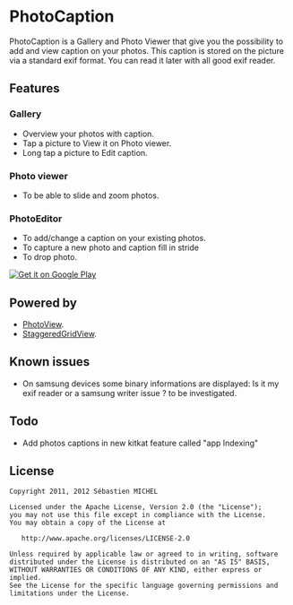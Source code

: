 # PhotoCaption

PhotoCaption is a Gallery and Photo Viewer that give you the possibility to add and view caption on your photos.
This caption is stored on the picture via a standard exif format. You can read it later with all good exif reader.

## Features
### Gallery
- Overview your photos with caption.
- Tap a picture to View it on Photo viewer.
- Long tap a picture to Edit caption.
### Photo viewer
- To be able to slide and zoom photos.
### PhotoEditor
- To add/change a caption on your existing photos.
- To capture a new photo and caption fill in stride
- To drop photo.

[![Get it on Google Play](http://www.android.com/images/brand/get_it_on_play_logo_small.png)](http://play.google.com/store/apps/details?id=com.oux.photocaption)

## Powered by
- [PhotoView](https://github.com/chrisbanes/PhotoView).
- [StaggeredGridView](https://github.com/maurycyw/StaggeredGridView).

## Known issues
- On samsung devices some binary informations are displayed: Is it my exif reader or a samsung writer issue ? to be investigated.

## Todo
- Add photos captions in new kitkat feature called "app Indexing"

## License

    Copyright 2011, 2012 Sébastien MICHEL

    Licensed under the Apache License, Version 2.0 (the "License");
    you may not use this file except in compliance with the License.
    You may obtain a copy of the License at

       http://www.apache.org/licenses/LICENSE-2.0

    Unless required by applicable law or agreed to in writing, software
    distributed under the License is distributed on an "AS IS" BASIS,
    WITHOUT WARRANTIES OR CONDITIONS OF ANY KIND, either express or implied.
    See the License for the specific language governing permissions and
    limitations under the License.
